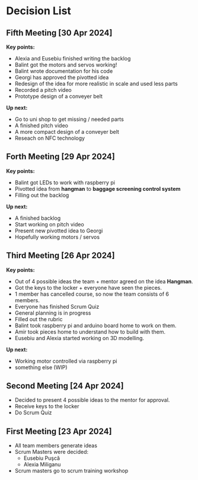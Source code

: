 # Decision List

## Fifth Meeting [30 Apr 2024]

**Key points:**

- Alexia and Eusebiu finished writing the backlog
- Balint got the motors and servos working!
- Balint wrote documentation for his code
- Georgi has approved the pivotted idea
- Redesign of the idea for more realistic in scale and used less parts
- Recorded a pitch video
- Prototype design of a conveyer belt

**Up next:**

- Go to uni shop to get missing / needed parts
- A finished pitch video
- A more compact design of a conveyer belt
- Reseach on NFC technology

## Forth Meeting [29 Apr 2024]

**Key points:**

- Balint got LEDs to work with raspberry pi
- Pivotted idea from **hangman** to **baggage screening control system**
- Filling out the backlog

**Up next:**

- A finished backlog
- Start working on pitch video
- Present new pivotted idea to Georgi
- Hopefully working motors / servos

## Third Meeting [26 Apr 2024]

**Key points:**

- Out of 4 possible ideas the team + mentor agreed on the idea **Hangman**.
- Got the keys to the locker + everyone have seen the pieces.
- 1 member has cancelled course, so now the team consists of 6 members.
- Everyone has finished Scrum Quiz
- General planning is in progress
- Filled out the rubric
- Balint took raspberry pi and arduino board home to work on them.
- Amir took pieces home to understand how to build with them.
- Eusebiu and Alexia started working on 3D modelling.

**Up next:**

- Working motor controlled via raspberry pi
- something else (WIP)

## Second Meeting [24 Apr 2024]

- Decided to present 4 possible ideas to the mentor for approval.
- Receive keys to the locker
- Do Scrum Quiz

## First Meeting [23 Apr 2024]

- All team members generate ideas
- Scrum Masters were decided:
  - Eusebiu Puşcă
  - Alexia Miliganu
- Scrum masters go to scrum training workshop
